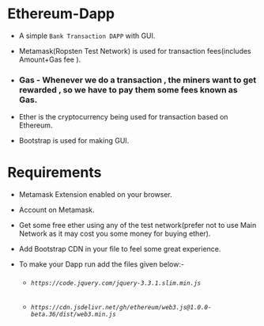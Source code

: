 # Ethereum-Dapp

- A simple `Bank Transaction DAPP` with GUI.

- Metamask(Ropsten Test Network) is used for transaction fees(includes Amount+Gas fee ).

- ### Gas - Whenever we do a transaction , the miners want to get rewarded , so we have to pay them some fees known as Gas.

- Ether is the cryptocurrency being used for transaction based on Ethereum.

- Bootstrap is used for making GUI.


# Requirements

- Metamask Extension enabled on your browser.

- Account on Metamask.

- Get some free ether using any of the test network(prefer not to use Main Network as it may cost you some money for buying ether).

- Add Bootstrap CDN in your file to feel some great experience.

- To make your Dapp run add the files given below:-
    

   - ###### *`https://code.jquery.com/jquery-3.3.1.slim.min.js`*

   - ###### *`https://cdn.jsdelivr.net/gh/ethereum/web3.js@1.0.0-beta.36/dist/web3.min.js`*
    
    

